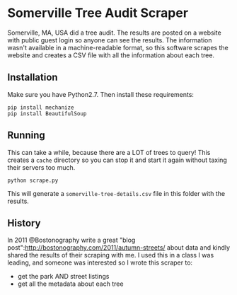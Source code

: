 Somerville Tree Audit Scraper
=============================

Somerville, MA, USA did a tree audit.  The results are posted on a website with public 
guest login so anyone can see the results.  The information wasn't available in a 
machine-readable format, so this software scrapes the website and creates a CSV file 
with all the information about each tree.

Installation
------------

Make sure you have Python2.7.  Then install these requirements:

```
pip install mechanize
pip install BeautifulSoup
```

Running
-------

This can take a while, because there are a LOT of trees to query!  This creates a 
`cache` directory so you can stop it and start it again without taxing their servers too much.

```
python scrape.py
```

This will generate a `somerville-tree-details.csv` file in this folder with the results.

History
-------

In 2011 @Bostonography write a great "blog post":http://bostonography.com/2011/autumn-streets/ 
about data and kindly shared the results of their scraping with me.  I used this in a class I was
leading, and someone was interested so I wrote this scraper to:
 * get the park AND street listings
 * get all the metadata about each tree
